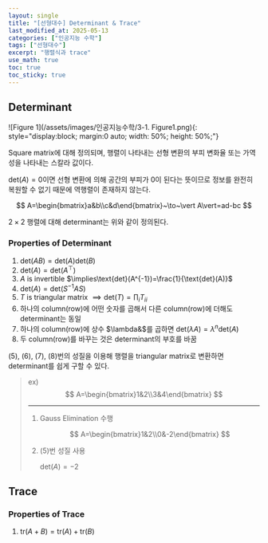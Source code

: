 ```yaml
---
layout: single
title: "[선형대수] Determinant & Trace"
last_modified_at: 2025-05-13
categories: ["인공지능 수학"]
tags: ["선형대수"]
excerpt: "행렬식과 trace"
use_math: true
toc: true
toc_sticky: true
---
```


## Determinant

![Figure 1](/assets/images/인공지능수학/3-1. Figure1.png){: style="display:block; margin:0 auto; width: 50%; height: 50%;"}

Square matrix에 대해 정의되며, 행렬이 나타내는 선형 변환의 부피 변화율 또는 가역성을 나타내는 스칼라 값이다.

$\text{det}(A)=0$이면 선형 변환에 의해 공간의 부피가 0이 된다는 뜻이므로 정보를 완전히 복원할 수 없기 때문에 역행렬이 존재하지 않는다.

$$
A=\begin{bmatrix}a&b\\c&d\end{bmatrix}~\to~\vert A\vert=ad-bc
$$

$2\times2$ 행렬에 대해 determinant는 위와 같이 정의된다.

### Properties of Determinant

1. $\text{det}(AB)=\text{det}(A)\text{det}(B)$
2. $\text{det}(A)=\text{det}(A^\top)$
3. $A$ is invertible $\implies\text{det}(A^{-1})=\frac{1}{\text{det}(A)}$
4. $\text{det}(A)=\text{det}(S^{-1}AS)$
5. $T$ is triangular matrix $\implies\text{det}(T)=\prod_i T_{ii}$
6. 하나의 column(row)에 어떤 숫자를 곱해서 다른 column(row)에 더해도 determinant는 동일
8. 하나의 column(row)에 상수 $\lambda&$를 곱하면 $\text{det}(\lambda A)=\lambda^n\text{det}(A)$
9. 두 column(row)를 바꾸는 것은 determinant의 부호를 바꿈

(5), (6), (7), (8)번의 성질을 이용해 행렬을 triangular matrix로 변환하면 determinant를 쉽게 구할 수 있다.

> ex)
> $$
> A=\begin{bmatrix}1&2\\3&4\end{bmatrix}
> $$
>
> ---
> 1. Gauss Elimination 수행
>
>    $$
>    A=\begin{bmatrix}1&2\\0&-2\end{bmatrix}
>    $$
> 2. (5)번 성질 사용
>
>    $\text{det}(A)=-2$

## Trace

### Properties of Trace

1. $\text{tr}(A+B)=\text{tr}(A)+\text{tr}(B)$
